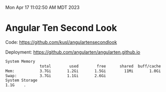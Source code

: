 Mon Apr 17 11:02:50 AM MDT 2023

# Angular Ten Second Look

Code: https://github.com/kusl/angulartensecondlook

Deployment: https://github.com/angularten/angularten.github.io

```bash
System Memory
               total        used        free      shared  buff/cache   available
Mem:           3.7Gi       1.2Gi       1.5Gi        11Mi       1.0Gi       2.1Gi
Swap:          3.7Gi       1.1Gi       2.6Gi
System Storage
1.1G	.
```
```bash
